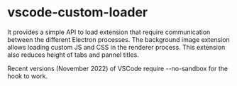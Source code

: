 # vscode-custom-loader

It provides a simple API to load extension that require communication between the different Electron processes.
The background image extension allows loading custom JS and CSS in the renderer process.
This extension also reduces height of tabs and pannel titles.

Recent versions (November 2022) of VSCode require --no-sandbox for the hook to work.


